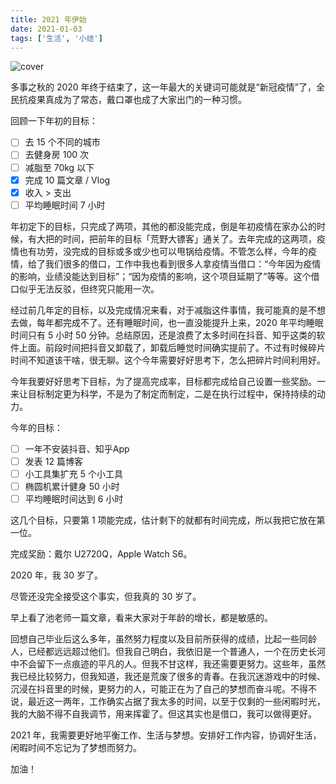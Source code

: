 ```yaml
---
title: 2021 年伊始
date: 2021-01-03
tags: ['生活', '小结']
---
```


![cover](/images/posts/beginning-of-2021-cover.jpg)

多事之秋的 2020 年终于结束了，这一年最大的关键词可能就是“新冠疫情”了，全民抗疫果真成为了常态，戴口罩也成了大家出门的一种习惯。

回顾一下年初的目标：

- [ ] 去 15 个不同的城市
- [ ] 去健身房 100 次
- [ ] 减脂至 70kg 以下
- [x] 完成 10 篇文章 / Vlog
- [x] 收入 > 支出
- [ ] 平均睡眠时间 7 小时

年初定下的目标，只完成了两项，其他的都没能完成，倒是年初疫情在家办公的时候，有大把的时间，把前年的目标「荒野大镖客」通关了。去年完成的这两项，疫情也有功劳，没完成的目标或多或少也可以甩锅给疫情。不管怎么样，今年的疫情，给了我们很多的借口，工作中我也看到很多人拿疫情当借口：“今年因为疫情的影响，业绩没能达到目标”；“因为疫情的影响，这个项目延期了”等等。这个借口似乎无法反驳，但终究只能用一次。

经过前几年定的目标，以及完成情况来看，对于减脂这件事情，我可能真的是不想去做，每年都完成不了。还有睡眠时间，也一直没能提升上来，2020 年平均睡眠时间只有 5 小时 50 分钟。总结原因，还是浪费了太多时间在抖音、知乎这类的软件上面。前段时间把抖音又卸载了，卸载后睡觉时间确实提前了。不过有时候碎片时间不知道该干啥，很无聊。这个今年需要好好思考下，怎么把碎片时间利用好。

今年我要好好思考下目标，为了提高完成率，目标都完成给自己设置一些奖励。一来让目标制定更为科学，不是为了制定而制定，二是在执行过程中，保持持续的动力。

今年的目标：

- [ ] 一年不安装抖音、知乎App
- [ ] 发表 12 篇博客
- [ ] 小工具集扩充 5 个小工具
- [ ] 椭圆机累计健身 50 小时
- [ ] 平均睡眠时间达到 6 小时

这几个目标，只要第 1 项能完成，估计剩下的就都有时间完成，所以我把它放在第一位。

完成奖励：戴尔 U2720Q，Apple Watch S6。

2020 年，我 30 岁了。

尽管还没完全接受这个事实，但我真的 30 岁了。

早上看了池老师一篇文章，看来大家对于年龄的增长，都是敏感的。

回想自己毕业后这么多年，虽然努力程度以及目前所获得的成绩，比起一些同龄人，已经都远远超过他们。但我自己明白，我依旧是一个普通人，一个在历史长河中不会留下一点痕迹的平凡的人。但我不甘这样，我还需要更努力。这些年，虽然我已经比较努力，但我知道，我还是荒废了很多的青春。在我沉迷游戏中的时候、沉浸在抖音里的时候，更努力的人，可能正在为了自己的梦想而奋斗呢。不得不说，最近这一两年，工作确实占据了我太多的时间，以至于仅剩的一些闲暇时光，我的大脑不得不自我调节，用来挥霍了。但这其实也是借口，我可以做得更好。

2021 年，我需要更好地平衡工作、生活与梦想。安排好工作内容，协调好生活，闲暇时间不忘记为了梦想而努力。

加油！
